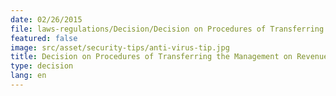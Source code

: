 ```yaml
---
date: 02/26/2015
file: laws-regulations/Decision/Decision on Procedures of Transferring the Management on Revenue generating from Frequency License Fees.pdf
featured: false
image: src/asset/security-tips/anti-virus-tip.jpg
title: Decision on Procedures of Transferring the Management on Revenue generating from Frequency License Fees
type: decision
lang: en
---
```

